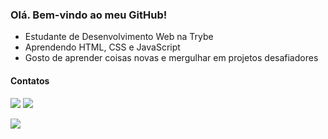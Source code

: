### Olá. Bem-vindo ao meu GitHub!

- Estudante de Desenvolvimento Web na Trybe
- Aprendendo HTML, CSS e JavaScript
- Gosto de aprender coisas novas e mergulhar em projetos desafiadores
#### Contatos
<a href="https://www.linkedin.com/in/ibrahimborba/" target="_blank"><img src="https://img.shields.io/badge/LinkedIn-0077B5?style=for-the-badge&logo=linkedin&logoColor=white" target="_blank"></a>
<a href="ibrahim.borba@gmail.com" target="_blank"><img src="https://img.shields.io/badge/Gmail-D14836?style=for-the-badge&logo=gmail&logoColor=white" target="_blank"></a>
  

<img align="left" src="https://github-readme-stats.vercel.app/api/top-langs/?username=ibrahimborba&layout=compact&theme=dark"/>

<!--
**ibrahimborba/ibrahimborba** is a ✨ _special_ ✨ repository because its `README.md` (this file) appears on your GitHub profile.

Here are some ideas to get you started:

- 🔭 I’m currently working on ...
- 🌱 I’m currently learning ...
- 👯 I’m looking to collaborate on ...
- 🤔 I’m looking for help with ...
- 💬 Ask me about ...
- 📫 How to reach me: ...
- 😄 Pronouns: ...
- ⚡ Fun fact: ...
-->
